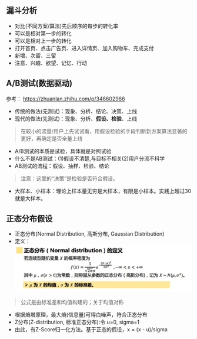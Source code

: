 ## 漏斗分析
+ 对比(不同方案/算法)先后顺序的每步的转化率
+ 可以是相对第一步的转化
+ 可以是相对上一步的转化
+ 打开首页、点击广告页、进入详情页、加入购物车、完成支付
+ 新增、次留、三留
+ 注意、兴趣、欲望、记忆、行动

## A/B测试(数据驱动)
参考： https://zhuanlan.zhihu.com/p/346602966
+ 传统的做法(无测试)：现象、分析、结论、决策、上线
+ 现代的做法(先测试)：现象、分析、**假设、检验**、上线
> 在较小的流量/用户上先试试看，用假设检验的手段判断新方案算法显著的更好，再确定是否全量上线
+ A/B测试的本质是试验，具体就是对照试验
+ 什么不是AB测试：(1)假设不清楚,与目标不相关(2)用户分流不科学
+ AB测试的流程：假设、抽样、检验、结论
> 注意：这里的“决策”是检验是否符合假设。
+ 大样本、小样本：理论上样本量无穷是大样本，有限是小样本。实践上超过30就是大样本。

## 正态分布假设
+ 正态分布(Normal Distribution, 高斯分布, Gaussian Distribution)
+ 定义：![](assets/gaussian%20distribustion.png)
> 公式是由标准差和均值构建的；关于均值对称
+ 根据熵增原理，最大熵(信息量)可得白噪声，符合正态分布
+ Z分布(Z-distribution, 标准正态分布):令 u=0, sigma=1
+ 由此，有Z-Score归一化方法。基于正态的假设，x = (x - u)/sigma